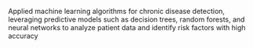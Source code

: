 Applied machine learning algorithms for chronic disease detection, leveraging predictive models such as decision trees, random forests, and neural networks to analyze patient data and identify risk factors with high accuracy
